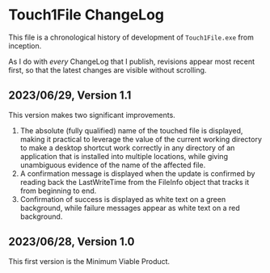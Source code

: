 # Touch1File ChangeLog

This file is a chronological history of development of `Touch1File.exe`
from inception.

As I do with _every_ ChangeLog that I publish, revisions appear most recent
first, so that the latest changes are visible without scrolling.

## 2023/06/29, Version 1.1

This version makes two significant improvements.

1. The absolute (fully qualified) name of the touched file is displayed, making it practical to leverage the value of the current working directory to make a desktop shortcut work correctly in any directory of an application that is installed into multiple locations, while giving unambiguous evidence of the name of the affected file.
2. A confirmation message is displayed when the update is confirmed by reading back the LastWriteTime from the FileInfo object that tracks it from beginning to end.
3. Confirmation of success is displayed as white text on a green background, while failure messages appear as white text on a red background.

## 2023/06/28, Version 1.0

This first version is the Minimum Viable Product.